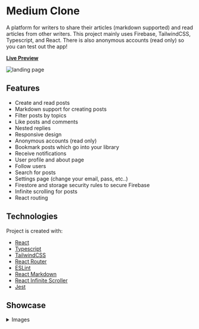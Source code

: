 # Medium Clone

A platform for writers to share their articles (markdown supported) and read articles from other writers. This project mainly uses Firebase, TailwindCSS, Typescript, and React. There is also anonymous accounts (read only) so you can test out the app!

[**Live Preview**](https://sharkri.github.io/medium-clone)

![landing page](https://user-images.githubusercontent.com/95330865/227839274-359f5e69-40c4-46b9-af16-088104c0684b.png)

## Features

- Create and read posts
- Markdown support for creating posts
- Filter posts by topics
- Like posts and comments
- Nested replies
- Responsive design
- Anonymous accounts (read only)
- Bookmark posts which go into your library
- Receive notifications
- User profile and about page
- Follow users
- Search for posts
- Settings page (change your email, pass, etc..)
- Firestore and storage security rules to secure Firebase
- Infinite scrolling for posts
- React routing

## Technologies

Project is created with:

- [React](https://react.dev/)
- [Typescript](https://www.typescriptlang.org/)
- [TailwindCSS](https://v2.tailwindcss.com/docs)
- [React Router](https://reactrouter.com/)
- [ESLint](https://eslint.org/)
- [React Markdown](https://github.com/remarkjs/react-markdown)
- [React Infinite Scroller](https://github.com/danbovey/react-infinite-scroller)
- [Jest](https://jestjs.io/)

## Showcase

<details>

<summary>Images</summary>

<br />

**Sign In Modal**

![sign in modal](https://user-images.githubusercontent.com/95330865/227844714-a27c6858-1e6c-4aba-85f6-5713ce7887a5.png)

**Signed In Homepage**

![homepage](https://user-images.githubusercontent.com/95330865/227839580-31814a97-3801-42b8-9f45-4e0410a39685.png)

**Post and comments**

![post and comments](https://user-images.githubusercontent.com/95330865/227858316-52cb68f1-5d33-4399-bd0c-69f1c16bba96.png)

**Blog Markdown**

![blog markdown](https://user-images.githubusercontent.com/95330865/227844172-ba889dfa-af61-4f19-a39c-4c4303a9de27.png)

**Preview Markdown**

![preview markdown](https://user-images.githubusercontent.com/95330865/227844262-073e975a-fdac-4e5a-8825-ab728cb8830c.png)

**Publish Post**

![publish page](https://user-images.githubusercontent.com/95330865/227844795-c5410830-4b71-4a50-87eb-4f540e93f9be.png)

**Library Page**

![library page](https://user-images.githubusercontent.com/95330865/227845301-6b162b9e-449f-4620-bd9e-237ca63221b7.png)

**Profile Page**

![profile page](https://user-images.githubusercontent.com/95330865/227845391-f8ba5691-32ca-4176-b753-34c2169c8492.png)

**Settings Page**

![settings page](https://user-images.githubusercontent.com/95330865/227845614-d3b24e85-f16e-44b7-92ff-cb958d6ef887.png)

**Notifications Page**

![notifications page](https://user-images.githubusercontent.com/95330865/227845761-04759d7e-447d-4fba-9345-f8cb33ddcbfb.png)

</details>
